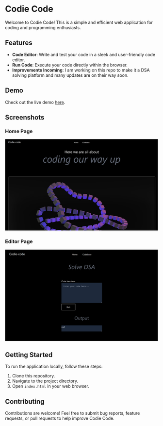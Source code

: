 # Codie Code

Welcome to Codie Code! This is a simple and efficient web application for coding and programming enthusiasts.

## Features
- **Code Editor**: Write and test your code in a sleek and user-friendly code editor.
- **Run Code**: Execute your code directly within the browser.
- **Improvements Incoming**: I am working on this repo to make it a DSA solving platform and many updates are on their way soon.

## Demo
Check out the live demo [here](https://prrrrnav.github.io/codie-code/).

## Screenshots
### Home Page
![Home Page](screenshots/Home.png)

### Editor Page
![Editor Page](screenshots/Editor.png)

## Getting Started
To run the application locally, follow these steps:
1. Clone this repository.
2. Navigate to the project directory.
3. Open `index.html` in your web browser.

## Contributing
Contributions are welcome! Feel free to submit bug reports, feature requests, or pull requests to help improve Codie Code.


